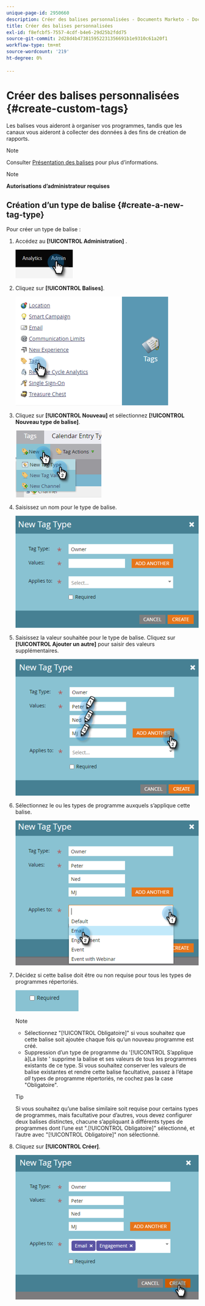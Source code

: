 ```yaml
---
unique-page-id: 2950660
description: Créer des balises personnalisées - Documents Marketo - Documentation du produit
title: Créer des balises personnalisées
exl-id: f8efcbf5-7557-4cdf-b4e6-29d25b2fdd75
source-git-commit: 2d28d4b473815952231356691b1e9310c61a20f1
workflow-type: tm+mt
source-wordcount: '219'
ht-degree: 0%

---
```


# Créer des balises personnalisées {#create-custom-tags}

Les balises vous aideront à organiser vos programmes, tandis que les canaux vous aideront à collecter des données à des fins de création de rapports.

>[!NOTE]
>
>Consulter [Présentation des balises](/help/marketo/product-docs/core-marketo-concepts/programs/working-with-programs/understanding-tags.md) pour plus d’informations.

>[!NOTE]
>
>**Autorisations d’administrateur requises**

## Création d’un type de balise {#create-a-new-tag-type}

Pour créer un type de balise :

1. Accédez au **[!UICONTROL Administration]** .

   ![](assets/create-custom-tags-1.png)

1. Cliquez sur **[!UICONTROL Balises]**.

   ![](assets/create-custom-tags-2.png)

1. Cliquez sur **[!UICONTROL Nouveau]** et sélectionnez **[!UICONTROL Nouveau type de balise]**.

   ![](assets/create-custom-tags-3.png)

1. Saisissez un nom pour le type de balise.

   ![](assets/create-custom-tags-4.png)

1. Saisissez la valeur souhaitée pour le type de balise. Cliquez sur **[!UICONTROL Ajouter un autre]** pour saisir des valeurs supplémentaires.

   ![](assets/create-custom-tags-5.png)

1. Sélectionnez le ou les types de programme auxquels s’applique cette balise.

   ![](assets/create-custom-tags-6.png)

1. Décidez si cette balise doit être ou non requise pour tous les types de programmes répertoriés.

   ![](assets/create-custom-tags-7.png)

   >[!NOTE]
   >
   >* Sélectionnez &quot;[!UICONTROL Obligatoire]&quot; si vous souhaitez que cette balise soit ajoutée chaque fois qu’un nouveau programme est créé.
   >* Suppression d’un type de programme du &#39;[!UICONTROL S’applique à]La liste &#39; supprime la balise et ses valeurs de tous les programmes existants de ce type. Si vous souhaitez conserver les valeurs de balise existantes et rendre cette balise facultative, passez à l’étape _all_ types de programme répertoriés, ne cochez pas la case &quot;Obligatoire&quot;.

   >[!TIP]
   >
   >Si vous souhaitez qu’une balise similaire soit requise pour certains types de programmes, mais facultative pour d’autres, vous devez configurer deux balises distinctes, chacune s’appliquant à différents types de programmes dont l’une est &quot;.[!UICONTROL Obligatoire]&quot; sélectionné, et l’autre avec &quot;[!UICONTROL Obligatoire]&quot; non sélectionné.

1. Cliquez sur **[!UICONTROL Créer]**.

   ![](assets/create-custom-tags-8.png)

